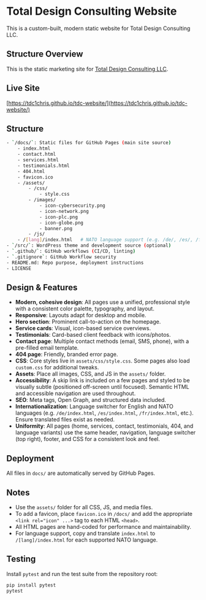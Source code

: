 # Total Design Consulting Website

This is a custom-built, modern static website for Total Design Consulting LLC.

## Structure Overview

This is the static marketing site for [Total Design Consulting LLC](https://www.totaldesignconsulting.com).

## Live Site

[https://tdc1chris.github.io/tdc-website/](https://tdc1chris.github.io/tdc-website/)

## Structure
```bash
- `/docs/`: Static files for GitHub Pages (main site source)
    - index.html
    - contact.html
    - services.html
    - testimonials.html
    - 404.html
    - favicon.ico
    - /assets/
        - /css/
            - style.css
        - /images/
            - icon-cybersecurity.png
            - icon-network.png
            - icon-plc.png
            - icon-globe.png
            - banner.png
        - /js/
    - /[lang]/index.html   # NATO language support (e.g. /de/, /es/, /fr/, etc.)
- `/src/`: WordPress theme and development source (optional)
- `.github/`: GitHub workflows (CI/CD, linting)
- `.gitignore`: GitHub Workflow security
- README.md: Repo purpose, deployment instructions
- LICENSE
```

## Design & Features

- **Modern, cohesive design**: All pages use a unified, professional style with a consistent color palette, typography, and layout.
- **Responsive**: Layouts adapt for desktop and mobile.
- **Hero section**: Prominent call-to-action on the homepage.
- **Service cards**: Visual, icon-based service overviews.
- **Testimonials**: Card-based client feedback with icons/photos.
- **Contact page**: Multiple contact methods (email, SMS, phone), with a pre-filled email template.
- **404 page**: Friendly, branded error page.
- **CSS**: Core styles live in `assets/css/style.css`. Some pages also load `custom.css` for additional tweaks.
- **Assets**: Place all images, CSS, and JS in the `assets/` folder.
- **Accessibility**: A skip link is included on a few pages and styled to be visually subtle (positioned off-screen until focused). Semantic HTML and accessible navigation are used throughout.
- **SEO**: Meta tags, Open Graph, and structured data included.
- **Internationalization**: Language switcher for English and NATO languages (e.g. `/de/index.html`, `/es/index.html`, `/fr/index.html`, etc.). Ensure translated files exist as needed.
- **Uniformity**: All pages (home, services, contact, testimonials, 404, and language variants) use the same header, navigation, language switcher (top right), footer, and CSS for a consistent look and feel.

## Deployment

All files in `docs/` are automatically served by GitHub Pages.

## Notes

- Use the `assets/` folder for all CSS, JS, and media files.
- To add a favicon, place `favicon.ico` in `/docs/` and add the appropriate `<link rel="icon" ...>` tag to each HTML `<head>`.
- All HTML pages are hand-coded for performance and maintainability.
- For language support, copy and translate `index.html` to `/[lang]/index.html` for each supported NATO language.

## Testing

Install `pytest` and run the test suite from the repository root:

```bash
pip install pytest
pytest
```
